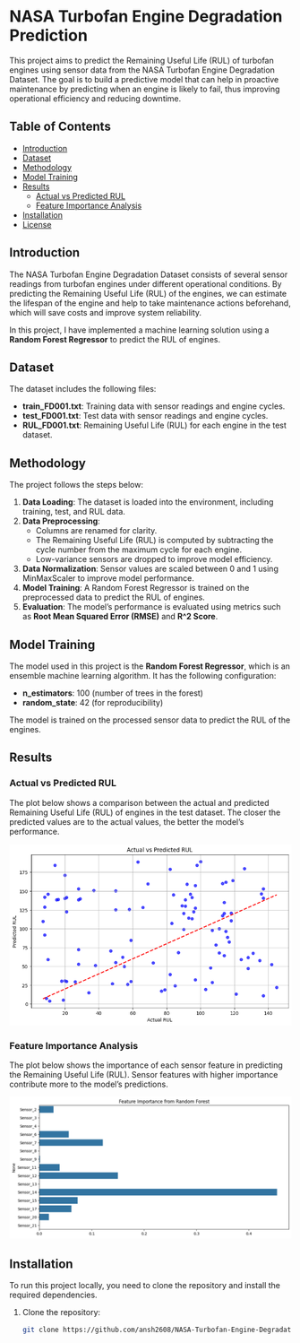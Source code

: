 # NASA Turbofan Engine Degradation Prediction

This project aims to predict the Remaining Useful Life (RUL) of turbofan engines using sensor data from the NASA Turbofan Engine Degradation Dataset. The goal is to build a predictive model that can help in proactive maintenance by predicting when an engine is likely to fail, thus improving operational efficiency and reducing downtime.

## Table of Contents

- [Introduction](#introduction)
- [Dataset](#dataset)
- [Methodology](#methodology)
- [Model Training](#model-training)
- [Results](#results)
  - [Actual vs Predicted RUL](#actual-vs-predicted-rul)
  - [Feature Importance Analysis](#feature-importance-analysis)
- [Installation](#installation)
- [License](#license)

## Introduction

The NASA Turbofan Engine Degradation Dataset consists of several sensor readings from turbofan engines under different operational conditions. By predicting the Remaining Useful Life (RUL) of the engines, we can estimate the lifespan of the engine and help to take maintenance actions beforehand, which will save costs and improve system reliability.

In this project, I have implemented a machine learning solution using a **Random Forest Regressor** to predict the RUL of engines.

## Dataset

The dataset includes the following files:

- **train_FD001.txt**: Training data with sensor readings and engine cycles.
- **test_FD001.txt**: Test data with sensor readings and engine cycles.
- **RUL_FD001.txt**: Remaining Useful Life (RUL) for each engine in the test dataset.


## Methodology

The project follows the steps below:

1. **Data Loading**: The dataset is loaded into the environment, including training, test, and RUL data.
2. **Data Preprocessing**: 
   - Columns are renamed for clarity.
   - The Remaining Useful Life (RUL) is computed by subtracting the cycle number from the maximum cycle for each engine.
   - Low-variance sensors are dropped to improve model efficiency.
3. **Data Normalization**: Sensor values are scaled between 0 and 1 using MinMaxScaler to improve model performance.
4. **Model Training**: A Random Forest Regressor is trained on the preprocessed data to predict the RUL of engines.
5. **Evaluation**: The model’s performance is evaluated using metrics such as **Root Mean Squared Error (RMSE)** and **R^2 Score**.

## Model Training

The model used in this project is the **Random Forest Regressor**, which is an ensemble machine learning algorithm. It has the following configuration:

- **n_estimators**: 100 (number of trees in the forest)
- **random_state**: 42 (for reproducibility)

The model is trained on the processed sensor data to predict the RUL of the engines.

## Results

### Actual vs Predicted RUL

The plot below shows a comparison between the actual and predicted Remaining Useful Life (RUL) of engines in the test dataset. The closer the predicted values are to the actual values, the better the model’s performance.

![Actual vs Predicted RUL](https://github.com/ansh2608/NASA-Turbofan-Engine-Degradation-Prediction/blob/933f8668e47842e20f4eb61801a7d9d6041be6ab/Actual%20vs%20Predicted.png)

### Feature Importance Analysis

The plot below shows the importance of each sensor feature in predicting the Remaining Useful Life (RUL). Sensor features with higher importance contribute more to the model’s predictions.

![Feature Importance Analysis](https://github.com/ansh2608/NASA-Turbofan-Engine-Degradation-Prediction/blob/933f8668e47842e20f4eb61801a7d9d6041be6ab/Feature%20Importance%20Analysis.png)

## Installation

To run this project locally, you need to clone the repository and install the required dependencies.

1. Clone the repository:
   ```bash
   git clone https://github.com/ansh2608/NASA-Turbofan-Engine-Degradation-Prediction.git

